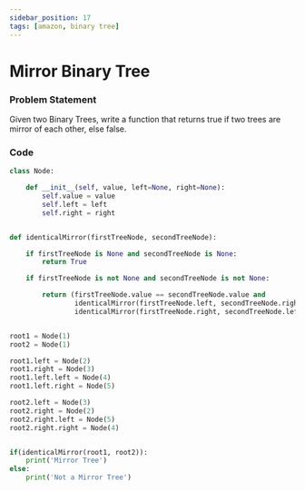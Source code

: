 ```yaml
---
sidebar_position: 17
tags: [amazon, binary tree]
---
```


# Mirror Binary Tree

### Problem Statement

Given two Binary Trees, write a function that returns true if two trees are
mirror of each other, else false.

<!-- <iframe width="768" height="432" src="https://miro.com/app/live-embed/o9J_l7I441E=/?moveToViewport=-2029,-243,992,463" frameBorder="0" scrolling="no" allowFullScreen></iframe> -->

### Code

```python title="Python Code"
class Node:

    def __init__(self, value, left=None, right=None):
        self.value = value
        self.left = left
        self.right = right


def identicalMirror(firstTreeNode, secondTreeNode):

    if firstTreeNode is None and secondTreeNode is None:
        return True

    if firstTreeNode is not None and secondTreeNode is not None:

        return (firstTreeNode.value == secondTreeNode.value and
                identicalMirror(firstTreeNode.left, secondTreeNode.right) and
                identicalMirror(firstTreeNode.right, secondTreeNode.left))


root1 = Node(1)
root2 = Node(1)

root1.left = Node(2)
root1.right = Node(3)
root1.left.left = Node(4)
root1.left.right = Node(5)

root2.left = Node(3)
root2.right = Node(2)
root2.right.left = Node(5)
root2.right.right = Node(4)


if(identicalMirror(root1, root2)):
    print('Mirror Tree')
else:
    print('Not a Mirror Tree')
```
